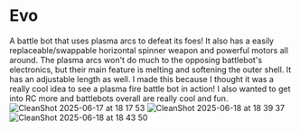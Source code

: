 # Evo
A battle bot that uses plasma arcs to defeat its foes! It also has a easily replaceable/swappable horizontal spinner weapon and powerful motors all around. The plasma arcs won't do much to the opposing battlebot's electronics, but their main feature is melting and softening the outer shell. It has an adjustable length as well. I made this because I thought it was a really cool idea to see a plasma fire battle bot in action! I also wanted to get into RC more and battlebots overall are really cool and fun.
![CleanShot 2025-06-17 at 18 17 53](https://github.com/user-attachments/assets/e1543173-70b8-4c01-b300-3185b037aa9f)
![CleanShot 2025-06-18 at 18 39 37](https://github.com/user-attachments/assets/2c0e72a5-6f4b-42ad-935c-283d04560ebd)
![CleanShot 2025-06-18 at 18 43 50](https://github.com/user-attachments/assets/9aa320ae-7653-4afe-9592-bb7de2799051)
